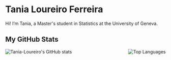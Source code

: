 # Tania Loureiro Ferreira 

Hi! I’m Tania, a Master's student in Statistics at the University of Geneva.


## My GitHub Stats

<div style="display: flex; justify-content: space-between;">
  <img src="https://github-readme-stats.vercel.app/api?username=Tania-Loureiro&show_icons=true&theme=tokyonight" alt="Tania-Loureiro's GitHub stats" />
  <img src="https://github-readme-stats.vercel.app/api/top-langs/?username=Tania-Loureiro&hide_progress=true&theme=tokyonight" alt="Top Languages" />
</div>
